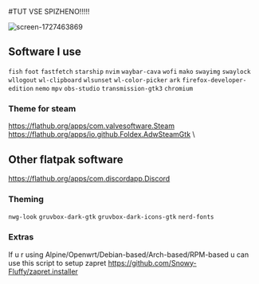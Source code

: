 #TUT VSE SPIZHENO!!!!!

![screen-1727463869](https://github.com/user-attachments/assets/66056bf9-c127-4340-b874-f7f59792c891)

## Software I use 
`fish`
`foot`
`fastfetch`
`starship`
`nvim`
`waybar-cava`
`wofi`
`mako`
`swayimg`
`swaylock`
`wllogout`
`wl-clipboard`
`wlsunset`
`wl-color-picker`
`ark`
`firefox-developer-edition`
`nemo`
`mpv`
`obs-studio`
`transmission-gtk3`
`chromium`

### Theme for steam

https://flathub.org/apps/com.valvesoftware.Steam \
https://flathub.org/apps/io.github.Foldex.AdwSteamGtk \

## Other flatpak software

https://flathub.org/apps/com.discordapp.Discord

### Theming 
`nwg-look` 
`gruvbox-dark-gtk` 
`gruvbox-dark-icons-gtk`
`nerd-fonts`

### Extras
If u r using Alpine/Openwrt/Debian-based/Arch-based/RPM-based u can use this script to setup zapret 
https://github.com/Snowy-Fluffy/zapret.installer
